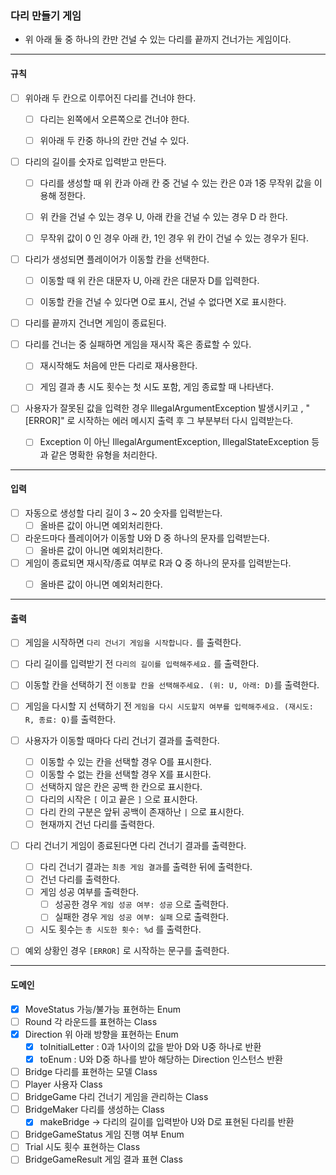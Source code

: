 ### 다리 만들기 게임

- 위 아래 둘 중 하나의 칸만 건널 수 있는 다리를 끝까지 건너가는 게임이다.

---

#### 규칙

- [ ] 위아래 두 칸으로 이루어진 다리를 건너야 한다.
    - [ ] 다리는 왼쪽에서 오른쪽으로 건너야 한다.
    - [ ] 위아래 두 칸중 하나의 칸만 건널 수 있다.
  

- [ ] 다리의 길이를 숫자로 입력받고 만든다.
    - [ ] 다리를 생성할 때 위 칸과 아래 칸 중 건널 수 있는 칸은 0과 1중 무작위 값을 이용해 정한다.
    - [ ] 위 칸을 건널 수 있는 경우 U, 아래 칸을 건널 수 있는 경우 D 라 한다.
    - [ ] 무작위 값이 0 인 경우 아래 칸, 1인 경우 위 칸이 건널 수 있는 경우가 된다.


- [ ] 다리가 생성되면 플레이어가 이동할 칸을 선택한다.
    - [ ] 이동할 때 위 칸은 대문자 U, 아래 칸은 대문자 D를 입력한다.
    - [ ] 이동할 칸을 건널 수 있다면 O로 표시, 건널 수 없다면 X로 표시한다.


- [ ] 다리를 끝까지 건너면 게임이 종료된다.


- [ ] 다리를 건너는 중 실패하면 게임을 재시작 혹은 종료할 수 있다.
    - [ ] 재시작해도 처음에 만든 다리로 재사용한다.
    - [ ] 게임 결과 총 시도 횟수는 첫 시도 포함, 게임 종료할 때 나타낸다.
  

- [ ] 사용자가 잘못된 값을 입력한 경우 IllegalArgumentException 발생시키고
      , "[ERROR]" 로 시작하는 에러 메시지 출력 후 그 부분부터 다시 입력받는다.
    - [ ] Exception 이 아닌 IllegalArgumentException, IllegalStateException 
          등과 같은 명확한 유형을 처리한다.

---

#### 입력

- [ ] 자동으로 생성할 다리 길이 3 ~ 20 숫자를 입력받는다.
  - [ ] 올바른 값이 아니면 예외처리한다.
  
- [ ] 라운드마다 플레이어가 이동할 U와 D 중 하나의 문자를 입력받는다.
    - [ ] 올바른 값이 아니면 예외처리한다.
 
- [ ] 게임이 종료되면 재시작/종료 여부로 R과 Q 중 하나의 문자를 입력받는다.
    - [ ] 올바른 값이 아니면 예외처리한다.


---

#### 출력

- [ ] 게임을 시작하면 `다리 건너기 게임을 시작합니다.` 를 출력한다.
- [ ] 다리 길이를 입력받기 전 `다리의 길이를 입력해주세요.` 를 출력한다.
- [ ] 이동할 칸을 선택하기 전 `이동할 칸을 선택해주세요. (위: U, 아래: D)`를 출력한다.
- [ ] 게임을 다시할 지 선택하기 전 `게임을 다시 시도할지 여부를 입력해주세요. (재시도: R, 종료: Q)`를 출력한다.
- [ ] 사용자가 이동할 때마다 다리 건너기 결과를 출력한다.
  - [ ] 이동할 수 있는 칸을 선택할 경우 O를 표시한다.
  - [ ] 이동할 수 없는 칸을 선택할 경우 X를 표시한다.
  - [ ] 선택하지 않은 칸은 공백 한 칸으로 표시한다.
  - [ ] 다리의 시작은 `[` 이고 끝은 `]` 으로 표시한다.
  - [ ] 다리 칸의 구분은 앞뒤 공백이 존재하난 `|` 으로 표시한다.
  - [ ] 현재까지 건넌 다리를 출력한다.
- [ ] 다리 건너기 게임이 종료된다면 다리 건너기 결과를 출력한다.
  - [ ] 다리 건너기 결과는 `최종 게임 결과`를 출력한 뒤에 출력한다.
  - [ ] 건넌 다리를 출력한다.
  - [ ] 게임 성공 여부를 출력한다.
    - [ ] 성공한 경우 `게임 성공 여부: 성공` 으로 출력한다.
    - [ ] 실패한 경우 `게임 성공 여부: 실패` 으로 출력한다.
  - [ ] 시도 횟수는 `총 시도한 횟수: %d` 를 출력한다.
  
- [ ] 예외 상황인 경우 `[ERROR]` 로 시작하는 문구를 출력한다. 


---

#### 도메인

- [x] MoveStatus 가능/불가능 표현하는 Enum
- [ ] Round 각 라운드를 표현하는 Class
- [x] Direction 위 아래 방향을 표현하는 Enum
  - [x] toInitialLetter : 0과 1사이의 값을 받아 D와 U중 하나로 반환
  - [x] toEnum : U와 D중 하나를 받아 해당하는 Direction 인스턴스 반환 
- [ ] Bridge 다리를 표현하는 모델 Class
- [ ] Player 사용자 Class
- [ ] BridgeGame 다리 건너기 게임을 관리하는 Class
- [ ] BridgeMaker 다리를 생성하는 Class
  - [x] makeBridge -> 다리의 길이를 입력받아 U와 D로 표현된 다리를 반환  
- [ ] BridgeGameStatus 게임 진행 여부 Enum
- [ ] Trial 시도 횟수 표현하는 Class
- [ ] BridgeGameResult 게임 결과 표현 Class
